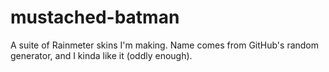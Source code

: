 # mustached-batman
A suite of Rainmeter skins I'm making. Name comes from GitHub's random generator, and I kinda like it (oddly enough).
